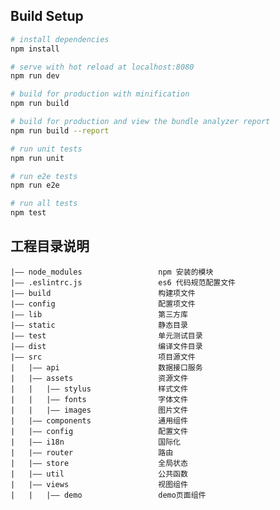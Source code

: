 ## Build Setup

``` bash
# install dependencies
npm install

# serve with hot reload at localhost:8080
npm run dev

# build for production with minification
npm run build

# build for production and view the bundle analyzer report
npm run build --report

# run unit tests
npm run unit

# run e2e tests
npm run e2e

# run all tests
npm test
```

## 工程目录说明
    |—— node_modules                 npm 安装的模块
    |—— .eslintrc.js                 es6 代码规范配置文件
    |—— build                        构建项文件
    |—— config                       配置项文件
    |—— lib                          第三方库
    |—— static                       静态目录
    |—— test                         单元测试目录
    |—— dist                         编译文件目录
    |—— src                          项目源文件
    |   |—— api                      数据接口服务
    |   |—— assets                   资源文件
    |   |   |—— stylus               样式文件
    |   |   |—— fonts                字体文件
    |   |   |—— images               图片文件
    |   |—— components               通用组件
    |   |—— config                   配置文件
    |   |—— i18n                     国际化
    |   |—— router                   路由
    |   |—— store                    全局状态
    |   |—— util                     公共函数
    |   |—— views                    视图组件
    |   |   |—— demo                 demo页面组件
